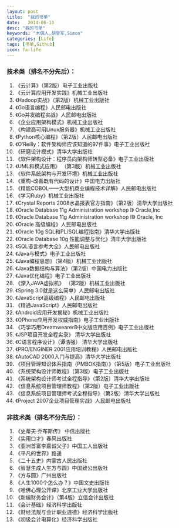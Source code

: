 ```yaml
---
layout: post
title:  "我的书单"
date:   2014-06-13
desc: "我的书单"
keywords: "木偶人,胡登军,Simon"
categories: [Life]
tags: [书单,Github]
icon: fa-life
---
```


### 技术类（排名不分先后）：
1. 《云计算》（第2版）电子工业出版社
2. 《云计算应用开发实践》机械工业出版社
3. 《Hadoop实战》（第2版）机械工业出版社
4. 《Go语言编程》人民邮电出版社
5. 《Go并发编程实战》人民邮电出版社
6. 《企业应用架构模式》机械工业出版社
7. 《构建高可用Linux服务器》机械工业出版社
8. 《Python核心编程》（第2版）人民邮电出版社
9. 《O’Reilly：软件架构师应该知道的97件事》电子工业出版社
10. 《研磨设计模式》清华大学出版社
11. 《软件架构设计：程序员向架构师转型必备》电子工业出版社
12. 《UML和模式应用》 （第3版）机械工业出版社
13. 《软件系统架构与开发环境》机械工业出版社
14. 《重构-改善既有代码的设计》中国电力出版社
15. 《精能COBOL——大型机商业编程技术详解》人民邮电出版社
16. 《学习Ruby》机械工业出版社
17. 《Crystal Reports 2008水晶报表官方指南》（第2版）清华大学出版社
18. 《Oracle Database 11g Administration workshop I》  Oracle,Inc
19. 《Oracle Database 11g Administration workshop II》 Oracle, Inc
20. 《Oracle 高级编程》人民邮电出版社
21. 《Oracle 10g SQL和PL/SQL编程指南》清华大学出版社
22. 《Oracle Database 10g 性能调整与优化》清华大学出版社
23. 《SQL语言参考大全》人民邮电出版社
24. 《Java与模式》电子工业出版社
25. 《Java编程思想》（第4版）机械工业出版社
26. 《Java数据结构与算法》（第2版）中国电力出版社
27. 《Java优化编程》电子工业出版社
28. 《深入JAVA虚拟机》 （第2版）机械工业出版社
29. 《Spring 3.0就是这么简单》人民邮电出版社
30. 《JavaScript高级编程》人民邮电出版社
31. 《精通JavaScript》人民邮电出版社
32. 《Android应用开发揭秘》机械工业出版社
33. 《OPhone应用开发权威指南》电子工业出版社
34. 《巧学巧用Dreamwearer8中文版应用百例》电子工业出版社
35. 《JSP项目开发全程实录》 清华大学出版社
36. 《C语言程序设计》（谭浩强） 清华大学出版社
37. 《PRO/ENGINER 2001应用培训教程》人民邮电出版社
38. 《AutoCAD 2000入门与提高》清华大学出版社
39. 《项目管理知识体系指南（PMBOK指南）》（第5版）电子工业出版社
40. 《系统架构设计师教程》（第3版）电子工业出版社
41. 《系统架构设计师考试全程指导》（第2版）清华大学出版社
42. 《信息系统项目管理师教程》（第2版）电子工业出版社
43. 《信息系统项目管理师考试全程指导》（第2版）清华大学出版社
44. 《Project 2007企业项目管理实战》人民邮电出版社
 

### 非技术类（排名不分先后）：
1. 《史蒂夫·乔布斯传》 中信出版社
2. 《实用口才》春风出版社
3. 《亚洲首富李嘉诚父子》中国工人出版社
4. 《平凡的世界》路遥
5. 《二十五史》内蒙古人民出版社
6. 《智慧生成人生方与圆》中国致公出版社
7. 《方与圆》广州出版社
8. 《人生1000个怎么办？》中国文史出版社
9. 《哈佛心理公开课》北京工业大学出版社
10. 《新编财务会计》（第4版）立信会计出版社
11. 《会计基础》经济科学出版社
12. 《财经法规与会计职业道德》经济科学出版社
13. 《初级会计电算化》经济科学出版社
